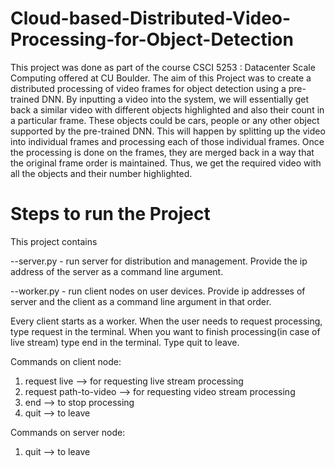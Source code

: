 # Cloud-based-Distributed-Video-Processing-for-Object-Detection

This project was done as part of the course CSCI 5253 : Datacenter Scale Computing offered at CU Boulder. The aim of this Project was to create a distributed processing of video frames for object detection using a pre-trained DNN. By inputting a video into the system, we
will essentially get back a similar video with different objects highlighted and also their count in a
particular frame. These objects could be cars, people or any other object supported by the
pre-trained DNN. This will happen by splitting up the video into individual frames and processing
each of those individual frames. Once the processing is done on the frames, they are merged
back in a way that the original frame order is maintained. Thus, we get the required video with
all the objects and their number highlighted.


# Steps to run the Project

This project contains

--server.py - run server for distribution and management. Provide the ip address of the server as a command line argument.

--worker.py - run client nodes on user devices. Provide ip addresses of server and the client as a command line argument in that order.

Every client starts as a worker. When the user needs to request processing, type request in the terminal. When you want to finish processing(in case of live stream) type end in the terminal. Type quit to leave.

Commands on client node:

1. request live --> for requesting live stream processing
2. request path-to-video --> for requesting video stream processing
3. end --> to stop processing
4. quit --> to leave

Commands on server node:

1. quit --> to leave
